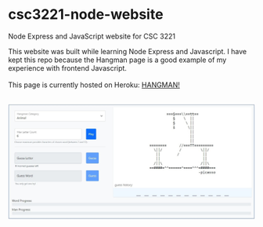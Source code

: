# csc3221-node-website
Node Express and JavaScript website for CSC 3221

This website was built while learning Node Express and Javascript. I have kept this repo because the Hangman page is a good example of my experience with frontend Javascript.
<br /> <br />
This page is currently hosted on Heroku: [HANGMAN!](https://www.google.com/url?q=http://pacific-hollows-77413.herokuapp.com/Hangman/hangman.html&sa=D&source=docs&ust=1635816271032000&usg=AOvVaw1DLAkGFxzypNzQrwRa3qhl)
<br /> <br />

![Screenshot](https://github.com/CinderScript/csc3221-node-website/blob/main/hangman.jpg?raw=true)
